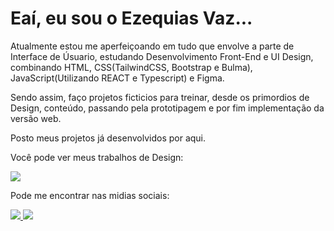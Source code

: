 <h1 >Eaí, eu sou o Ezequias Vaz...</h1>


Atualmente estou me aperfeiçoando em tudo que envolve a parte de Interface de Úsuario,
estudando Desenvolvimento Front-End e UI Design, combinando HTML, CSS(TailwindCSS, Bootstrap e Bulma), JavaScript(Utilizando REACT e Typescript) e Figma.

Sendo assim, faço projetos ficticios para treinar, desde os primordios de Design, conteúdo,
passando pela prototipagem e por fim implementação da versão web.


Posto meus projetos já desenvolvidos por aqui. 


Você pode ver meus trabalhos de Design:

<a href ="https://www.behance.net/ezequiavazdos">
<img src="https://img.shields.io/badge/Behance-00CCFF?style=for-the-badge&logo=behance&logoColor=white"/>  
</a>

Pode me encontrar nas midias sociais:

<a href ="https://www.linkedin.com/in/ezequias-vaz-190a781bb/">
<img src="https://img.shields.io/badge/LinkedIn-00CCFF?style=for-the-badge&logo=linkedin&logoColor=white"/>  
</a>

<a href ="https://www.instagram.com/zeca_vaz/">
<img src="https://img.shields.io/badge/Instagram-00CCFF?style=for-the-badge&logo=instagram&logoColor=white"/>  
</a>




